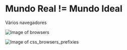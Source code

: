 # Mundo Real != Mundo Ideal

Vários navegadores

![Image of browsers](https://github.com/romuloreis/DWDM/blob/master/assets/browsers.png)

![Image of css_browsers_prefixies](https://github.com/romuloreis/DWDM/blob/master/assets/cssbrowsersprefixes.png)
